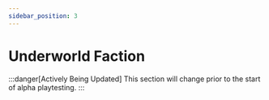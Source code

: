```yaml
---
sidebar_position: 3
---
```

# Underworld Faction

:::danger[Actively Being Updated]
This section will change prior to the start of alpha playtesting.
:::
